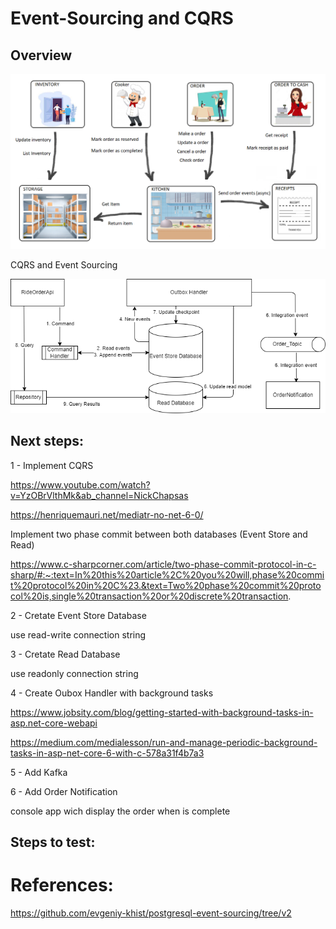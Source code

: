# Event-Sourcing and CQRS

## Overview

<p align="center">
  <img src="https://github.com/RobertoFreireFerrazPassos/EventSourcing-and-Cqrs/blob/main/Images/project.png?raw=true">
</p>

CQRS and Event Sourcing

<p align="center">
  <img src="https://github.com/RobertoFreireFerrazPassos/EventSourcing-and-Cqrs/blob/main/Images/diagram.png?raw=true">
</p>


## Next steps:

1 - Implement CQRS

https://www.youtube.com/watch?v=YzOBrVlthMk&ab_channel=NickChapsas

https://henriquemauri.net/mediatr-no-net-6-0/

Implement two phase commit between both databases (Event Store and Read)

https://www.c-sharpcorner.com/article/two-phase-commit-protocol-in-c-sharp/#:~:text=In%20this%20article%2C%20you%20will,phase%20commit%20protocol%20in%20C%23.&text=Two%20phase%20commit%20protocol%20is,single%20transaction%20or%20discrete%20transaction.


2 - Cretate Event Store Database

use read-write connection string

3 - Cretate Read Database

use readonly connection string

4 - Create Oubox Handler with background tasks

https://www.jobsity.com/blog/getting-started-with-background-tasks-in-asp.net-core-webapi

https://medium.com/medialesson/run-and-manage-periodic-background-tasks-in-asp-net-core-6-with-c-578a31f4b7a3

5 - Add Kafka

6 - Add Order Notification

console app wich display the order when is complete 


## Steps to test:



# References:

https://github.com/evgeniy-khist/postgresql-event-sourcing/tree/v2